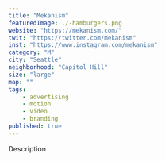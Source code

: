 ```yaml
---
title: "Mekanism"
featuredImage: ./-hamburgers.png
website: "https://mekanism.com/"
twit: "https://twitter.com/mekanism"
inst: "https://www.instagram.com/mekanism"
category: "M"
city: "Seattle"
neighborhood: "Capitol Hill"
size: "large"
map: ""
tags:
    - advertising
    - motion
    - video
    - branding
published: true
---
```


Description
